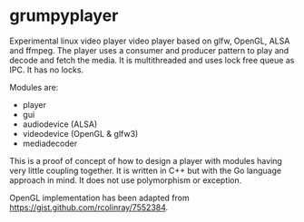 # grumpyplayer

Experimental linux video player video player based on glfw, OpenGL, ALSA and ffmpeg. The player uses a consumer and producer pattern to play and decode and fetch the media. It is multithreaded and uses lock free queue as IPC. It has no locks.

Modules are:
* player
* gui
* audiodevice (ALSA)
* videodevice (OpenGL & glfw3)
* mediadecoder

This is a proof of concept of how to design a player with modules having very little coupling together. It is written in C++ but with the Go language approach in mind. It does not use polymorphism or exception.

OpenGL implementation has been adapted from https://gist.github.com/rcolinray/7552384. 
